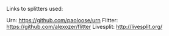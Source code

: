 Links to splitters used:

Urn: https://github.com/paoloose/urn
Flitter: https://github.com/alexozer/flitter
Livesplit: http://livesplit.org/
